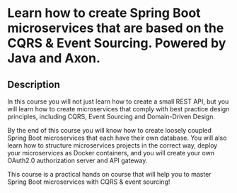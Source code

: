 # Learn how to create Spring Boot microservices that are based on the CQRS & Event Sourcing. Powered by Java and Axon.
## Description

In this course you will not just learn how to create a small REST API, but you will learn how to create microservices that comply with best practice design principles, including CQRS, Event Sourcing and Domain-Driven Design.

By the end of this course you will know how to create loosely coupled Spring Boot microservices that each have their own database. You will also learn how to structure microservices projects in the correct way, deploy your microservices as Docker containers, and you will create your own OAuth2.0 authorization server and API gateway.

This course is a practical hands on course that will help you to master Spring Boot microservices with CQRS & event sourcing!